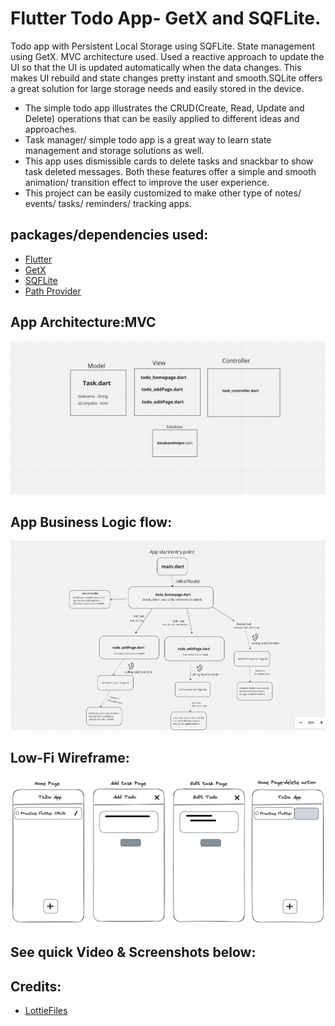 # Flutter Todo App- GetX and SQFLite.

Todo app with Persistent Local Storage using SQFLite. State management using GetX. MVC architecture used.
Used a reactive approach to update the UI so that the UI is updated automatically when the data changes. 
This makes UI rebuild and state changes pretty instant and smooth.SQLite offers a great solution for large storage needs and easily stored 
in the device.
- The simple todo app illustrates the CRUD(Create, Read, Update and Delete) operations that can be easily applied to different ideas and approaches.
- Task manager/ simple todo app is a great way to learn state management and storage solutions as well.
- This app uses dismissible cards to delete tasks and snackbar to show task deleted messages. Both these features offer
  a simple and smooth animation/ transition effect to improve the user experience.
- This project can be easily customized to make other type of notes/ events/ tasks/ reminders/ tracking apps.

## packages/dependencies used:

- [Flutter](https://flutter.dev/)
- [GetX](https://pub.dev/packages/get/install)
- [SQFLite](https://pub.dev/packages/sqflite/install)
- [Path Provider](https://pub.dev/packages/path_provider)

## App Architecture:MVC

![MVC Architecture](assets/flutter_todo_architecture.png)

## App Business Logic flow:
![App Flow](assets/flutter_todo_app_flow.png)

## Low-Fi Wireframe:
![Low-Fi Wireframe](assets/todo_lofi_mock.png)


## See  quick Video & Screenshots below:


## Credits:
- [LottieFiles](https://lottiefiles.com/78631-searching)





